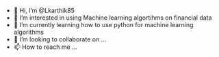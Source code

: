 - 👋 Hi, I’m @Lkarthik85
- 👀 I’m interested in using Machine learning algortihms on financial data
- 🌱 I’m currently learning how to use python for machine learning algorithms
- 💞️ I’m looking to collaborate on ...
- 📫 How to reach me ...

<!---
Lkarthik85/Lkarthik85 is a ✨ special ✨ repository because its `README.md` (this file) appears on your GitHub profile.
You can click the Preview link to take a look at your changes.
--->
